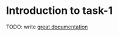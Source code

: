 # Introduction to task-1

TODO: write [great documentation](http://jacobian.org/writing/what-to-write/)
